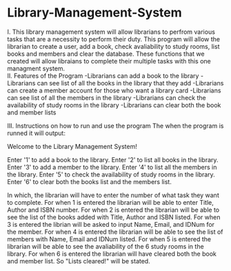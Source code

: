 # Library-Management-System
I. This library management system will allow librarians to perfrom various tasks that are a necessity to perform their duty. This program will allow the librarian to create a user, add a book, check avaliability to study rooms, list books and members and clear the database. These functions that we created will allow libraians to complete their multiple tasks with this one managment system.  
II. Features of the Program
	-Librarians can add a book to the library
	-Librarians can see list of all the books in the library that they add
	-Librarians can create a member account for those who want a library card
	-Librarians can see list of all the members in the library
	-Librarians can check the availability of study rooms in the library
	-Librarians can clear both the book and member lists 

III. Instructions on how to run and use the program
The when the program is runned it will output:

Welcome to the Library Management System!

Enter '1' to add a book to the library.
Enter '2' to list all books in the library.
Enter '3' to add a member to the library.
Enter '4' to list all the members in the library.
Enter '5' to check the availability of study rooms in the library.
Enter '6' to clear both the books list and the members list.

In which, the librarian will have to enter the number of what task they want to complete. 
For when 1 is entered the librarian will be able to enter Title, Author and ISBN number.
For when 2 is entered the librarian will be able to see the list of the books added with Title, Author and ISBN listed.
For when 3 is entered the librian will be asked to input Name, Email, and IDNum for the member.
For when 4 is entered the librarian will be able to see the list of members with Name, Email and IDNum listed.
For when 5 is entered the librarian will be able to see the avaliability of the 6 study rooms in the library.
For when 6 is entered the librarian will have cleared both the book and member list. So "Lists cleared!" will be stated.
